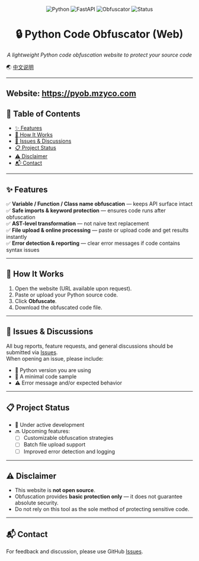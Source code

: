 <p align="center">
  <img src="https://img.shields.io/badge/Python-3.9%2B-blue?logo=python&logoColor=white" alt="Python">
  <img src="https://img.shields.io/badge/FastAPI-Framework-009688?logo=fastapi&logoColor=white" alt="FastAPI">
  <img src="https://img.shields.io/badge/Obfuscator-Security-orange?logo=lock&logoColor=white" alt="Obfuscator">
  <img src="https://img.shields.io/badge/Status-Beta-yellow?style=flat-square" alt="Status">
</p>

<h1 align="center">🔒 Python Code Obfuscator (Web)</h1>

<p align="center">
  <i>A lightweight Python code obfuscation website to protect your source code</i>
</p>

<p align="left">
  🌏 <a href="README-zh.md">中文说明</a>
</p>

---

Website: https://pyob.mzyco.com
---

## 📑 Table of Contents

- [✨ Features](#-features)  
- [🚀 How It Works](#-how-it-works)  
- [🐛 Issues & Discussions](#-issues--discussions)  
- [📋 Project Status](#-project-status)  
- [⚠️ Disclaimer](#️-disclaimer)  
- [📬 Contact](#-contact)  

---

## ✨ Features

✅ **Variable / Function / Class name obfuscation** — keeps API surface intact  
✅ **Safe imports & keyword protection** — ensures code runs after obfuscation  
✅ **AST-level transformation** —  not naive text replacement  
✅ **File upload & online processing** — paste or upload code and get results instantly  
✅ **Error detection & reporting** — clear error messages if code contains syntax issues  

---

## 🚀 How It Works

1. Open the website (URL available upon request).  
2. Paste or upload your Python source code.  
3. Click **Obfuscate**.  
4. Download the obfuscated code file.  


---

## 🐛 Issues & Discussions

All bug reports, feature requests, and general discussions should be submitted via [Issues](../../issues).  
When opening an issue, please include:  

- 🐍 Python version you are using  
- 📄 A minimal code sample 
- ⚠️ Error message and/or expected behavior  

---

## 📋 Project Status

- 🚧 Under active development  
- 🔜 Upcoming features:  
  - [ ] Customizable obfuscation strategies  
  - [ ] Batch file upload support  
  - [ ] Improved error detection and logging  

---

## ⚠️ Disclaimer

- This website is **not open source**.  
- Obfuscation provides **basic protection only** — it does not guarantee absolute security.  
- Do not rely on this tool as the sole method of protecting sensitive code.  

---

## 📬 Contact

For feedback and discussion, please use GitHub [Issues](../../issues).  
